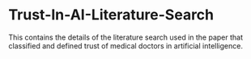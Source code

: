 # Trust-In-AI-Literature-Search
This contains the details of the literature search used in the paper that classified and defined trust of medical doctors in artificial intelligence.
